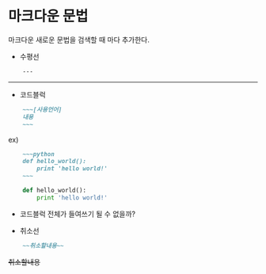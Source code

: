 # 마크다운 문법

마크다운 새로운 문법을 검색할 때 마다 추가한다.

- 수평선
~~~makrdown
    ---
~~~
---

- 코드블럭
~~~markdown
    ~~~[사용언어]
    내용
    ~~~
~~~
ex)
~~~markdown
    ~~~python
    def hello_world():
        print 'hello world!'
    ~~~
~~~
~~~python
    def hello_world():
        print 'hello world!'
~~~

- 코드블럭 전체가 들여쓰기 될 수 없을까?


- 취소선
~~~markdown
    ~~취소할내용~~
~~~
~~취소할내용~~
